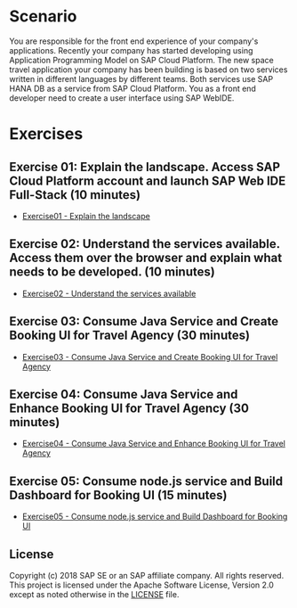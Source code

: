 # Scenario
You are responsible for the front end experience of your company's applications. Recently your company has started developing using Application Programming Model on SAP Cloud Platform. The new space travel application your company has been building is based on two services written in different languages by different teams. Both services use SAP HANA DB as a service from SAP Cloud Platform. You as a front end developer need to create a user interface using SAP WebIDE.

# Exercises

## Exercise 01: Explain the landscape. Access SAP Cloud Platform account and launch SAP Web IDE Full-Stack (10 minutes)

- [Exercise01 - Explain the landscape](Exercise01/Exercise01.md)

## Exercise 02: Understand the services available. Access them over the browser and explain what needs to be developed. (10 minutes)

- [Exercise02 - Understand the services available](Exercise02/Exercise02.md)

## Exercise 03: Consume Java Service and Create Booking UI for Travel Agency (30 minutes)

- [Exercise03 - Consume Java Service and Create Booking UI for Travel Agency](Exercise03/Exercise03.md)

## Exercise 04: Consume Java Service and Enhance Booking UI for Travel Agency (30 minutes)

- [Exercise04 - Consume Java Service and Enhance Booking UI for Travel Agency](Exercise04/Exercise04.md)

## Exercise 05: Consume node.js service and Build Dashboard for Booking UI (15 minutes)

- [Exercise05 - Consume node.js service and Build Dashboard for Booking UI](Exercise05/Exercise05.md)

## License

Copyright (c) 2018 SAP SE or an SAP affiliate company. All rights reserved.
This project is licensed under the Apache Software License, Version 2.0 except as noted otherwise in the [LICENSE](LICENSE) file.
